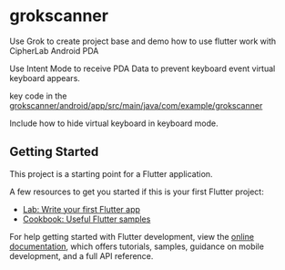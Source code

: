 # grokscanner

Use Grok to create project base and demo how to use flutter work with CipherLab Android PDA

Use Intent Mode to receive PDA Data to prevent keyboard event virtual keyboard appears.

key code in the [grokscanner/android/app/src/main/java/com/example/grokscanner](https://github.com/leeichang/grokscanner/tree/main/android/app/src/main/java/com/example/grokscanner)

Include how to hide virtual keyboard in keyboard mode.

## Getting Started

This project is a starting point for a Flutter application.

A few resources to get you started if this is your first Flutter project:

- [Lab: Write your first Flutter app](https://docs.flutter.dev/get-started/codelab)
- [Cookbook: Useful Flutter samples](https://docs.flutter.dev/cookbook)

For help getting started with Flutter development, view the
[online documentation](https://docs.flutter.dev/), which offers tutorials,
samples, guidance on mobile development, and a full API reference.
